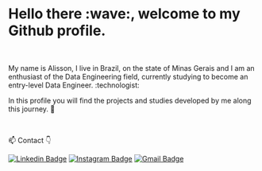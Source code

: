 <h1>Hello there :wave:, welcome to my Github profile.</h1>

<br />

<p>My name is Alisson, I live in Brazil, on the state of Minas Gerais and I am an enthusiast of the Data Engineering field, currently studying to become an entry-level Data Engineer. :technologist:
    
In this profile you will find the projects and studies developed by me along this journey. :bookmark_tabs:</p>

<br />

<!-- - 👨🏽‍💻 Linguagens de programação mais utilizadas: 
--<img height="180em" src="https://github-readme-stats.vercel.app/api/top-langs/?username=viniciusanl&layout=compact&langs_count=16&theme=calm "/>-->

📫  Contact 👇

[![Linkedin Badge](https://img.shields.io/badge/LinkedIn-0077B5?style=for-the-badge&logo=linkedin&logoColor=white)](https://www.linkedin.com/in/binariesgoalls/)
[![Instagram Badge](https://img.shields.io/badge/Instagram-E4405F?style=for-the-badge&logo=instagram&logoColor=white)](https://www.instagram.com/binariesgoalls/)
[![Gmail Badge](https://img.shields.io/badge/ali2slima10@gmail.com-D14836?style=for-the-badge&logo=gmail&logoColor=white)](mailto:ali2slima10@gmail.com)
